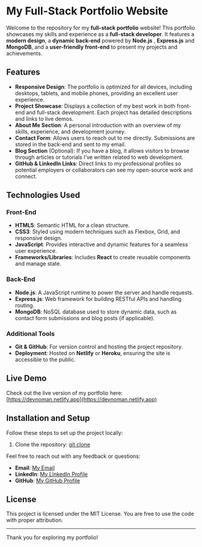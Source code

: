# My Full-Stack Portfolio Website

Welcome to the repository for my **full-stack portfolio** website! This portfolio showcases my skills and experience as a **full-stack developer**. It features a **modern design**, a **dynamic back-end** powered by **Node.js** , **Express.js** and **MongoDB**, and a **user-friendly front-end** to present my projects and achievements.

## Features

- **Responsive Design**: The portfolio is optimized for all devices, including desktops, tablets, and mobile phones, providing an excellent user experience.
- **Project Showcase**: Displays a collection of my best work in both front-end and full-stack development. Each project has detailed descriptions and links to live demos.
- **About Me Section**: A personal introduction with an overview of my skills, experience, and development journey.
- **Contact Form**: Allows users to reach out to me directly. Submissions are stored in the back-end and sent to my email.
- **Blog Section** (Optional): If you have a blog, it allows visitors to browse through articles or tutorials I’ve written related to web development.
- **GitHub & LinkedIn Links**: Direct links to my professional profiles so potential employers or collaborators can see my open-source work and connect.

## Technologies Used

### Front-End
- **HTML5**: Semantic HTML for a clean structure.
- **CSS3**: Styled using modern techniques such as Flexbox, Grid, and responsive design.
- **JavaScript**: Provides interactive and dynamic features for a seamless user experience.
- **Frameworks/Libraries**: Includes **React**  to create reusable components and manage state.

### Back-End
- **Node.js**: A JavaScript runtime to power the server and handle requests.
- **Express.js**: Web framework for building RESTful APIs and handling routing.
- **MongoDB**: NoSQL database used to store dynamic data, such as contact form submissions and blog posts (if applicable).

### Additional Tools
- **Git & GitHub**: For version control and hosting the project repository.
- **Deployment**: Hosted on **Netlify** or **Heroku**, ensuring the site is accessible to the public.

## Live Demo

Check out the live version of my portfolio here: [https://devnoman.netlify.app](https://devnoman.netlify.app)

## Installation and Setup

Follow these steps to set up the project locally:

1. Clone the repository: [git clone](https://github.com/Noman7373/New-Portfolio.git)

Feel free to reach out with any feedback or questions:

- **Email**: [My Email](officialnomanahmed@gmailcom)
- **LinkedIn**: [My LinkedIn Profile](https://www.linkedin.com/in/noman7373/)
- **GitHub**: [My GitHub Profile](https://github.com/Noman7373)

## License

This project is licensed under the MIT License. You are free to use the code with proper attribution.

---

Thank you for exploring my portfolio!

